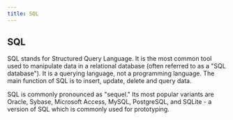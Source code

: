 ```yaml
---
title: SQL
---
```

## SQL

SQL stands for Structured Query Language. It is the most common tool used to manipulate data in a relational database (often referred to as a "SQL database"). It is a querying language, not a programming language. The main function of SQL is to insert, update, delete and query data. 

SQL is commonly pronounced as "sequel." Its most popular variants are Oracle, Sybase, Microsoft Access, MySQL, PostgreSQL, and SQLite - a version of SQL which is commonly used for prototyping.

